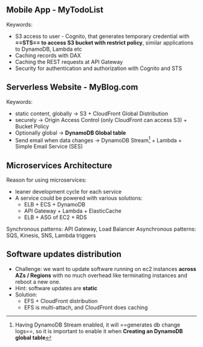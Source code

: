 ## Mobile App - MyTodoList

Keywords:
- S3 access to user - Cognito, that generates temporary credential with **==STS== to access S3 bucket with restrict policy**, similar applications to DynamoDB, Lambda etc
- Caching records with DAX
- Caching the REST requests at API Gateway
- Security for authentication and authorization with Cognito and STS


## Serverless Website - MyBlog.com

Keywords:
- static content, globally -> S3 + CloudFront Global Distribution
- securely -> Origin Access Control (only CloudFront can access S3) + Bucket Policy
- Optionally global -> **DynamoDB Global table**
- Send email when data changes -> DynamoDB Stream[^ref1] + Lambda + Simple Email Service (SES)

[^ref1]: Having DynamoDB Stream enabled, it will ==generates db change logs==, so it is important to enable it when **Creating an DynamoDB global table**

## Microservices Architecture

Reason for using microservices:
- leaner development cycle for each service
- A service could be powered with various solutions:
	- ELB + ECS + DynamoDB
	- API Gateway + Lambda + ElasticCache
	- ELB + ASG of EC2 + RDS

Synchronous patterns: API Gateway, Load Balancer
Asynchronous patterns: SQS, Kinesis, SNS, Lambda triggers

## Software updates distribution

- Challenge: we want to update software running on ec2 instances **across AZs / Regions**  with no much overhead like terminating instances and reboot a new one. 
- Hint: software updates are **static**
- Solution: 
	- EFS + CloudFront distribution
	- EFS is multi-attach, and CloudFront does caching
